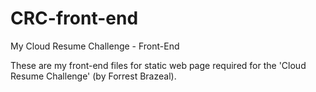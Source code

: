 # CRC-front-end
My Cloud Resume Challenge - Front-End

These are my front-end files for static web page required for the 'Cloud Resume Challenge' (by Forrest Brazeal).
